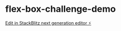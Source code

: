 # flex-box-challenge-demo

[Edit in StackBlitz next generation editor ⚡️](https://stackblitz.com/~/github.com/armagandalkiran/flex-box-challenge-demo)